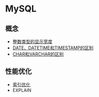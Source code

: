 # MySQL

## 概念

- [整数类型的显示宽度](display-width-of-integer.md)
- [DATE、DATETIME和TIMESTAMP的区别](date-datetime-timestamp.md)
- [CHAR和VARCHAR的区别](char-varchar.md)

## 性能优化

- [索引优化](index-optimization.md)
- EXPLAIN
